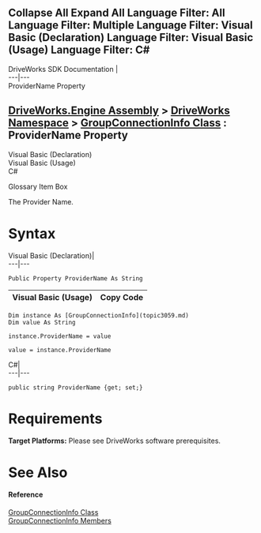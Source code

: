 Collapse All Expand All Language Filter: All  Language Filter: Multiple  Language Filter: Visual Basic (Declaration) Language Filter: Visual Basic (Usage) Language Filter: C#  
---  
DriveWorks SDK Documentation  |   
---|---  
ProviderName Property   
  
[DriveWorks.Engine Assembly](topic2156.md) > [DriveWorks Namespace](topic2159.md) > [GroupConnectionInfo Class](topic3059.md) : ProviderName Property  
---  
  
Visual Basic (Declaration)    
Visual Basic (Usage)    
C# 

Glossary Item Box

The Provider Name. 

# Syntax

Visual Basic (Declaration)|   
---|---  
      
    
    Public Property ProviderName As String  
  
Visual Basic (Usage)| Copy Code  
---|---  
      
    
    Dim instance As [GroupConnectionInfo](topic3059.md)
    Dim value As String
     
    instance.ProviderName = value
     
    value = instance.ProviderName  
  
C#|   
---|---  
      
    
    public string ProviderName {get; set;}  
  
# Requirements

**Target Platforms:** Please see DriveWorks software prerequisites.

# See Also

#### Reference

[GroupConnectionInfo Class](topic3059.md)   
[GroupConnectionInfo Members](topic3060.md)


